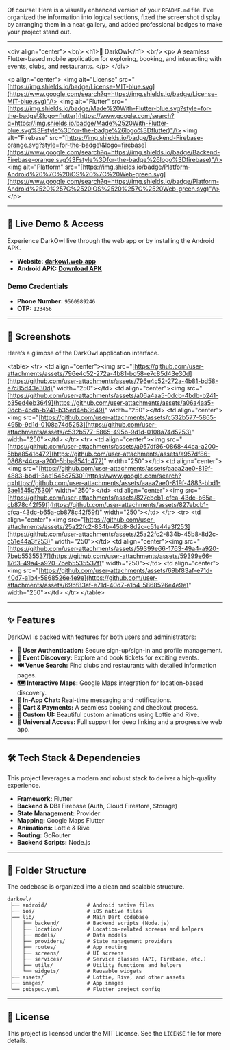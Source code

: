 Of course\! Here is a visually enhanced version of your `README.md` file. I've organized the information into logical sections, fixed the screenshot display by arranging them in a neat gallery, and added professional badges to make your project stand out.

-----

\<div align="center"\>
\<br/\>
\<h1\>🦉 DarkOwl\</h1\>
\<br/\>
\<p\>
A seamless Flutter-based mobile application for exploring, booking, and interacting with events, clubs, and restaurants.
\</p\>
\</div\>

\<p align="center"\>
\<img alt="License" src="[https://img.shields.io/badge/License-MIT-blue.svg](https://www.google.com/search?q=https://img.shields.io/badge/License-MIT-blue.svg)"/\>
\<img alt="Flutter" src="[https://img.shields.io/badge/Made%20With-Flutter-blue.svg?style=for-the-badge\&logo=flutter](https://www.google.com/search?q=https://img.shields.io/badge/Made%2520With-Flutter-blue.svg%3Fstyle%3Dfor-the-badge%26logo%3Dflutter)"/\>
\<img alt="Firebase" src="[https://img.shields.io/badge/Backend-Firebase-orange.svg?style=for-the-badge\&logo=firebase](https://www.google.com/search?q=https://img.shields.io/badge/Backend-Firebase-orange.svg%3Fstyle%3Dfor-the-badge%26logo%3Dfirebase)"/\>
\<img alt="Platform" src="[https://img.shields.io/badge/Platform-Android%20%7C%20iOS%20%7C%20Web-green.svg](https://www.google.com/search?q=https://img.shields.io/badge/Platform-Android%2520%257C%2520iOS%2520%257C%2520Web-green.svg)"/\>
\</p\>

-----

## 🚀 Live Demo & Access

Experience DarkOwl live through the web app or by installing the Android APK.

  * **Website:** **[darkowl.web.app](https://darkowl.web.app/)**
  * **Android APK:** **[Download APK](https://drive.google.com/file/d/1mDShNjRodAF1qJNmBda6MUkYJf2lDfmV/view?usp=drive_link)**

### Demo Credentials

  * **Phone Number:** `9560989246`
  * **OTP:** `123456`

-----

## 📸 Screenshots

Here’s a glimpse of the DarkOwl application interface.

\<table\>
\<tr\>
\<td align="center"\>\<img src="[https://github.com/user-attachments/assets/796e4c52-272a-4b81-bd58-e7c85d43e30d](https://github.com/user-attachments/assets/796e4c52-272a-4b81-bd58-e7c85d43e30d)" width="250"\>\</td\>
\<td align="center"\>\<img src="[https://github.com/user-attachments/assets/a06a4aa5-0dcb-4bdb-b241-b35ed4eb3649](https://github.com/user-attachments/assets/a06a4aa5-0dcb-4bdb-b241-b35ed4eb3649)" width="250"\>\</td\>
\<td align="center"\>\<img src="[https://github.com/user-attachments/assets/c532b577-5865-495b-9d1d-0108a74d5253](https://github.com/user-attachments/assets/c532b577-5865-495b-9d1d-0108a74d5253)" width="250"\>\</td\>
\</tr\>
\<tr\>
\<td align="center"\>\<img src="[https://github.com/user-attachments/assets/a957df86-0868-44ca-a200-5bba8541c472](https://github.com/user-attachments/assets/a957df86-0868-44ca-a200-5bba8541c472)" width="250"\>\</td\>
\<td align="center"\>\<img src="[https://github.com/user-attachments/assets/aaaa2ae0-819f-4883-bbd1-3ae1545c7530](https://www.google.com/search?q=https://github.com/user-attachments/assets/aaaa2ae0-819f-4883-bbd1-3ae1545c7530)" width="250"\>\</td\>
\<td align="center"\>\<img src="[https://github.com/user-attachments/assets/827ebcb1-cfca-43dc-b65a-cb878c42f59f](https://github.com/user-attachments/assets/827ebcb1-cfca-43dc-b65a-cb878c42f59f)" width="250"\>\</td\>
\</tr\>
\<tr\>
\<td align="center"\>\<img src="[https://github.com/user-attachments/assets/25a22fc2-834b-45b8-8d2c-c51e44a3f253](https://github.com/user-attachments/assets/25a22fc2-834b-45b8-8d2c-c51e44a3f253)" width="250"\>\</td\>
\<td align="center"\>\<img src="[https://github.com/user-attachments/assets/59399e66-1763-49a4-a920-7beb5535537f](https://github.com/user-attachments/assets/59399e66-1763-49a4-a920-7beb5535537f)" width="250"\>\</td\>
\<td align="center"\>\<img src="[https://github.com/user-attachments/assets/69bf83af-e71d-40d7-a1b4-5868526e4e9e](https://github.com/user-attachments/assets/69bf83af-e71d-40d7-a1b4-5868526e4e9e)" width="250"\>\</td\>
\</tr\>
\</table\>

-----

## ✨ Features

DarkOwl is packed with features for both users and administrators:

  * **👤 User Authentication:** Secure sign-up/sign-in and profile management.
  * **🎉 Event Discovery:** Explore and book tickets for exciting events.
  * **🍽️ Venue Search:** Find clubs and restaurants with detailed information pages.
  * **🗺️ Interactive Maps:** Google Maps integration for location-based discovery.
  * **💬 In-App Chat:** Real-time messaging and notifications.
  * **🛒 Cart & Payments:** A seamless booking and checkout process.
  * **🎨 Custom UI:** Beautiful custom animations using Lottie and Rive.
  * **🔗 Universal Access:** Full support for deep linking and a progressive web app.

-----

## 🛠️ Tech Stack & Dependencies

This project leverages a modern and robust stack to deliver a high-quality experience.

  * **Framework:** Flutter
  * **Backend & DB:** Firebase (Auth, Cloud Firestore, Storage)
  * **State Management:** Provider
  * **Mapping:** Google Maps Flutter
  * **Animations:** Lottie & Rive
  * **Routing:** GoRouter
  * **Backend Scripts:** Node.js

-----

## 📂 Folder Structure

The codebase is organized into a clean and scalable structure.

```
darkowl/
 ├── android/             # Android native files
 ├── ios/                 # iOS native files
 ├── lib/                 # Main Dart codebase
 │   ├── backend/         # Backend scripts (Node.js)
 │   ├── location/        # Location-related screens and helpers
 │   ├── models/          # Data models
 │   ├── providers/       # State management providers
 │   ├── routes/          # App routing
 │   ├── screens/         # UI screens
 │   ├── services/        # Service classes (API, Firebase, etc.)
 │   ├── utils/           # Utility functions and helpers
 │   └── widgets/         # Reusable widgets
 ├── assets/              # Lottie, Rive, and other assets
 ├── images/              # App images
 └── pubspec.yaml         # Flutter project config
```

-----

## 📄 License

This project is licensed under the MIT License. See the `LICENSE` file for more details.
